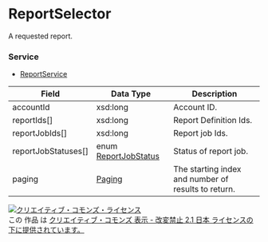 # ReportSelector
A requested report.
### Service
+ [ReportService](../services/ReportService.md)

| Field | Data Type | Description | 
|---|---|---|
| accountId| xsd:long| Account ID. |
| reportIds[]| xsd:long| Report Definition Ids. |
| reportJobIds[]| xsd:long| Report job Ids. |
| reportJobStatuses[]| enum <a href="../data/ReportJobStatus.md">ReportJobStatus</a>| Status of report job. |
| paging| <a href="../data/Paging.md">Paging</a>| The starting index and number of results to return. |
<a rel="license" href="http://creativecommons.org/licenses/by-nd/2.1/jp/"><img alt="クリエイティブ・コモンズ・ライセンス" style="border-width:0" src="https://i.creativecommons.org/l/by-nd/2.1/jp/88x31.png" /></a><br />この 作品 は <a rel="license" href="http://creativecommons.org/licenses/by-nd/2.1/jp/">クリエイティブ・コモンズ 表示 - 改変禁止 2.1 日本 ライセンスの下に提供されています。</a>

